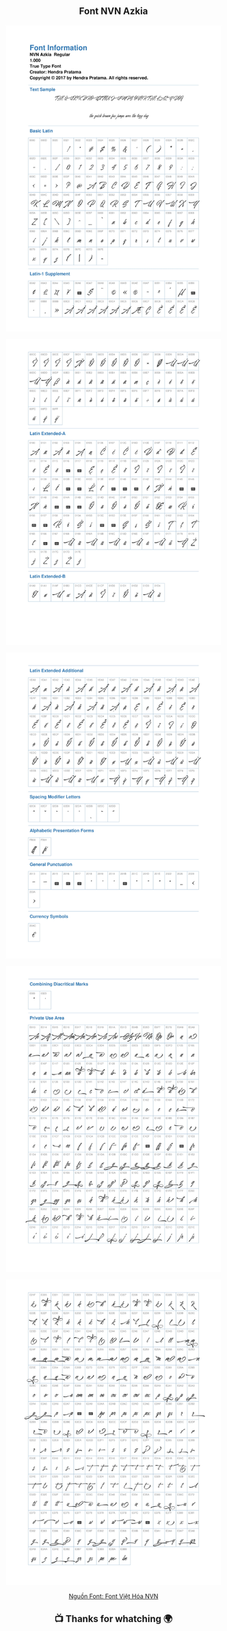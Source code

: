 ## <p align="center"> Font NVN Azkia </p>

<p align="center"> <img src="https://github.com/zukahai/HaiZuka/blob/master/Font/NVN-Azkia/1.jpg" alt="font" /> </p>
<p align="center"> <img src="https://github.com/zukahai/HaiZuka/blob/master/Font/NVN-Azkia/2.jpg" alt="font" /> </p>
<p align="center"> <img src="https://github.com/zukahai/HaiZuka/blob/master/Font/NVN-Azkia/3.jpg" alt="font" /> </p>
<p align="center"> <img src="https://github.com/zukahai/HaiZuka/blob/master/Font/NVN-Azkia/4.jpg" alt="font" /> </p>
<p align="center"> <img src="https://github.com/zukahai/HaiZuka/blob/master/Font/NVN-Azkia/5.jpg" alt="font" /> </p>

[<p align="center"> Nguồn Font: Font Việt Hóa NVN </p>](https://www.facebook.com/NVNFONT)

## <p align="center">  :tv: Thanks for whatching :earth_africa: </p>
